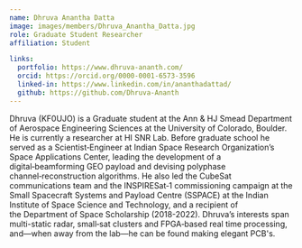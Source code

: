 ```yaml
---
name: Dhruva Anantha Datta
image: images/members/Dhruva_Anantha_Datta.jpg
role: Graduate Student Researcher
affiliation: Student

links:
  portfolio: https://www.dhruva-ananth.com/
  orcid: https://orcid.org/0000-0001-6573-3596
  linked-in: https://www.linkedin.com/in/ananthadattad/
  github: https://github.com/Dhruva-Ananth
---
```


Dhruva (KF0UJO) is a Graduate student at the Ann & HJ Smead Department of Aerospace Engineering Sciences at the University of Colorado, Boulder. He is currently a researcher at HI SNR Lab. Before graduate school he served as a Scientist‑Engineer at Indian Space Research Organization’s Space Applications Center, leading the development of a digital‑beamforming GEO payload and devising polyphase channel‑reconstruction algorithms. He also led the CubeSat communications team and the INSPIRESat‑1 commissioning campaign at the Small Spacecraft Systems and Payload Centre (SSPACE) at the Indian Institute of Space Science and Technology, and a recipient of the Department of Space Scholarship (2018-2022). Dhruva’s interests span multi-static radar, small‑sat clusters and FPGA‑based real time processing, and—when away from the lab—he can be found making elegant PCB's.

